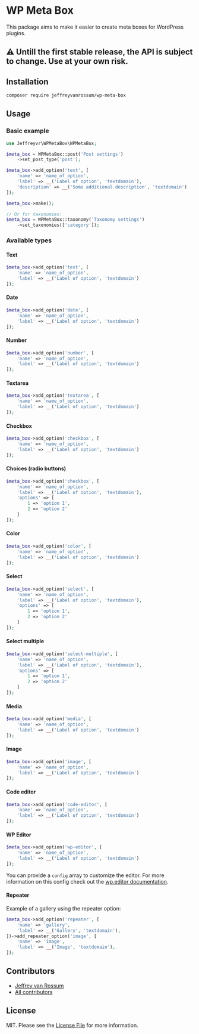 # WP Meta Box

This package aims to make it easier to create meta boxes for WordPress plugins.

## ⚠️ Untill the first stable release, the API is subject to change. Use at your own risk.

## Installation

```bash
composer require jeffreyvanrossum/wp-meta-box
```

## Usage

### Basic example

```php
use Jeffreyvr\WPMetaBox\WPMetaBox;

$meta_box = WPMetaBox::post('Post settings')
    ->set_post_type('post');

$meta_box->add_option('text', [
    'name' => 'name_of_option',
    'label' => __('Label of option', 'textdomain'),
    'description' => __('Some additional description', 'textdomain')
]);

$meta_box->make();

// Or for taxonomies:
$meta_box = WPMetaBox::taxonomy('Taxonomy settings')
    ->set_taxonomies(['category']);
```

### Available types

#### Text

```php
$meta_box->add_option('text', [
    'name' => 'name_of_option',
    'label' => __('Label of option', 'textdomain')
]);
```

#### Date

```php
$meta_box->add_option('date', [
    'name' => 'name_of_option',
    'label' => __('Label of option', 'textdomain')
]);
```

#### Number

```php
$meta_box->add_option('number', [
    'name' => 'name_of_option',
    'label' => __('Label of option', 'textdomain')
]);
```

#### Textarea

```php
$meta_box->add_option('textarea', [
    'name' => 'name_of_option',
    'label' => __('Label of option', 'textdomain')
]);
```

#### Checkbox

```php
$meta_box->add_option('checkbox', [
    'name' => 'name_of_option',
    'label' => __('Label of option', 'textdomain')
]);
```

#### Choices (radio buttons)

```php
$meta_box->add_option('checkbox', [
    'name' => 'name_of_option',
    'label' => __('Label of option', 'textdomain'),
    'options' => [
        1 => 'option 1',
        2 => 'option 2'
    ]
]);
```

#### Color

```php
$meta_box->add_option('color', [
    'name' => 'name_of_option',
    'label' => __('Label of option', 'textdomain')
]);
```

#### Select

```php
$meta_box->add_option('select', [
    'name' => 'name_of_option',
    'label' => __('Label of option', 'textdomain'),
    'options' => [
        1 => 'option 1',
        2 => 'option 2'
    ]
]);
```

#### Select multiple

```php
$meta_box->add_option('select-multiple', [
    'name' => 'name_of_option',
    'label' => __('Label of option', 'textdomain'),
    'options' => [
        1 => 'option 1',
        2 => 'option 2'
    ]
]);
```

#### Media

```php
$meta_box->add_option('media', [
    'name' => 'name_of_option',
    'label' => __('Label of option', 'textdomain')
]);
```

#### Image

```php
$meta_box->add_option('image', [
    'name' => 'name_of_option',
    'label' => __('Label of option', 'textdomain')
]);
```

#### Code editor

```php
$meta_box->add_option('code-editor', [
    'name' => 'name_of_option',
    'label' => __('Label of option', 'textdomain')
]);
```

#### WP Editor

```php
$meta_box->add_option('wp-editor', [
    'name' => 'name_of_option',
    'label' => __('Label of option', 'textdomain')
]);
```

You can provide a `config` array to customize the editor. For more information on this config check out the [wp.editor documentation](https://codex.wordpress.org/Javascript_Reference/wp.editor).

#### Repeater

Example of a gallery using the repeater option:

```php
$meta_box->add_option('repeater', [
    'name' => 'gallery',
    'label' => __('Gallery', 'textdomain'),
])->add_repeater_option('image', [
    'name' => 'image',
    'label' => __('Image', 'textdomain'),
]);
```

## Contributors
* [Jeffrey van Rossum](https://github.com/jeffreyvr)
* [All contributors](https://github.com/jeffreyvr/wp-meta-box/graphs/contributors)

## License
MIT. Please see the [License File](/LICENSE) for more information.
